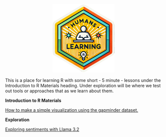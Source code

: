 <div align="center">
<img src="https://github.com/EnCompass-Worldwide/Humans-Learning/blob/main/prep/humanslearning.png" width = "200px"/> 
</div>

This is a place for learning R with some short - 5 minute - lessons under the Introduction to R Materials heading. Under exploration will be where we test out tools or approaches that as we learn about them.  

**Introduction to R Materials**

[How to make a simple visualization using the gapminder dataset.](https://encompass-worldwide.github.io/Humans-Learning/lesson1_gapminder.html)


**Exploration**

[Exploring sentiments with Llama 3.2](https://encompass-worldwide.github.io/Humans-Learning/sentiments_llama.html)

